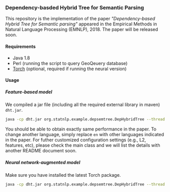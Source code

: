### Dependency-basded Hybrid Tree for Semantic Parsing
This repository is the implementation of the paper _"Dependency-based Hybrid Tree for Semantic parsing"_ appeared in the Empirical Methods in Natural Language Processing (EMNLP), 2018. The paper will be released soon. 


#### Requirements
* Java 1.8
* Perl (running the script to query GeoQeuery database)
* [Torch](http://torch.ch/docs/getting-started.html#) (optional, required if running the neural version)

#### Usage

##### Feature-based model
We compiled a jar file (including all the required external library in maven) `dht.jar`.
```bash
java -cp dht.jar org.statnlp.example.depsemtree.DepHybridTree --thread 40 -lang en
```
You should be able to obtain exactly same performance in the paper. To change another language, simply replace `en` with other languages indicated in the paper. For futher customized configuration settings (e.g., L2, features, etc), please check the main class and we will list the details with another README document soon.

##### Neural network-augmented model
Make sure you have installed the latest Torch package. 
```bash
java -cp dht.jar org.statnlp.example.depsemtree.DepHybridTree --thread 40 -lang en -type bilinear
```
